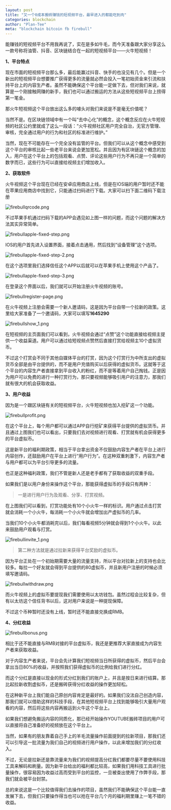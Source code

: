 ```yaml
---
layout: post
title: "又一个0成本搬砖赚钱的短视频平台，最早进入的都能吃到肉"
categories: blockchain
author: "Plan-Tee"
meta: "blockchain bitcoin fb firebull"
---
```


能赚钱的短视频平台不用我再说了，实在是多如牛毛，而今天准备跟大家分享这么一款号称将油管、抖音、区块链结合在一起的短视频平台——火牛短视频！

**1、平台特点**

现在市面的短视频平台那么多，最后能赢过抖音、快手的也没见有几个。但是一个新出的短视频平台想要推广获得更多的流量就必然会投入一笔初始资金来引流和扶持平台上的内容生产者。虽然不能确保这个平台能一定做下去，但对我们来说，就算是一个刚接触网赚的新手，我们也可以通过搬运的方法从这些短视频平台上捞得第一笔金。

那火牛短视频这个平台放出这么多的噱头对我们来说是不是毫无价值呢？

当然不是。在区块链领域中有一个叫“去中心化”的概念，这个概念反应在火牛短视频的社区公约里就成了这么一段话：“火牛视频社区用户完全自治，无官方管理、审核，完全通过用户的行为和社区的标准进行维护。”

当然，现在不可能存在一个完全没有监管的平台。但我们可以从这个概念中感受到这个平台的审核比起一些老平台来说会更加宽松。并且因为有区块链这个概念的加入，用户在这个平台上的包括观看、点赞、评论这些用户行为不再只是一个简单的数字而已，这些行为可以直接给视频主们增加收入。

**2、获取软件**

火牛视频这个平台现在已经在安卓应用商店上线，但是在IOS端的用户暂时还不能在苹果应用商店中找到它，只能通过扫码进行下载。大家可以扫下面二维码下载注册

![firebullqrcode.png](http://ot5upjzv4.bkt.clouddn.com/blog/firebull/downloan.jpg "firebullqrcode.png")

不过苹果手机通过扫码下载的APP会遇见如上图一样的问题，而这个问题的解决方法其实异常简单。

![firebullapple-fixed-step.png](http://ot5upjzv4.bkt.clouddn.com/blog/firebullapple-fixed-step.png "firebullapple-fixed-step.png")

IOS的用户首先进入设置界面，接着点击通用，然后找到“设备管理”这个选项。

![firebullapple-fixed-step-2.png](http://ot5upjzv4.bkt.clouddn.com/blog/firebullapple-fixed-step-2.png "firebullapple-fixed-step-2.png")

在这个选项里我们选择信任这个APP以后就可以在苹果手机上使用这个产品了。

![firebullapple-fixed-step-3.png](http://ot5upjzv4.bkt.clouddn.com/blog/firebullapple-fixed-step-3.png "firebullapple-fixed-step-3.png")

在登录这个界面以后，我们就可以开始注册火牛视频的账号。

![firebullregister-page.png](http://ot5upjzv4.bkt.clouddn.com/blog/firebullregister-page.png "firebullregister-page.png")

在火牛视频上注册会需要一个新人邀请码，这是因为平台自带一个拉新的政策。这里给大家准备了一个邀请码，大家可以填写**1645290**

![firebullshow_1.png](http://ot5upjzv4.bkt.clouddn.com/show_1.png "firebullshow_1.png")

在短视频的主页面我们可以看到，火牛视频会通过“点赞”这个功能直接给视频主提供一个收益渠道。用户可以通过给短视频点赞然后直接打赏给视频主10个虚拟货币。

不过这个打赏会不同于其他自媒体平台的打赏，因为这个打赏行为中所支出的虚拟货币全部是由平台提供的，而不是用户充值购买以后获得的虚拟货币。这就等于这个平台的内容生产者直接拿到平台收入的粉红，而不是等着用户自己掏钱。正是因为用户可以免费的进行一种打赏行为，那只要视频能够吸引用户的注意力，那我们就有很大的机会获取收益。

**3、用户收益**

因为是一个跟区块链有关的短视频平台，火牛短视频也加入挖矿这一个功能。

![firebullprofit.png](http://ot5upjzv4.bkt.clouddn.com/blog/firebullprofit.png "firebullprofit.png")

在这个平台上，每个用户都可以通过APP自行挖矿来获得平台提供的虚拟货币。并且通过上图我们也可以看出，只要我们去对视频进行观看、打赏就有机会获得更多的平台虚拟币。

这是新平台的福利期政策，相当于平台拿出资金不仅鼓励内容生产者在平台上进行内容创作，还鼓励用户在平台上进行“用户行为”。在这种双重刺激下，内容生产者与用户都可以为平台引导更多的流量。

也正是这种福利政策，我们不管是新人还是老手都有了获取收益的双重手段。

如果我们是以用户身份来操作这个平台，那能获得虚拟币的手段只有两种：

> 一是进行用户行为及观看、分享、打赏视频。

在上图我们可以看到，打赏功能处有10个小火牛一样的标识。用户通过点击打赏就会消耗一个小火牛，每消耗一个小火牛就会增加出产虚拟币的几率。

当我们10个小火牛都消耗完以后，我们每看视频5分钟就会得到1个小火牛。以此来鼓励用户观看与打赏。

![firebullinvite_1.png](http://ot5upjzv4.bkt.clouddn.com/invite_1.png "firebullinvite_1.png")

> 第二种方法就是通过拉新来获得平台奖励的虚拟币。

因为平台正处在一个初始期需要大量的流量支持，所以平台对拉新上的支持也会比较多。每拉一个好友就会得到平台提供的80虚拟币，并且新用户注册的时候必须填写邀请码。

![firebullwithdraw.png](http://ot5upjzv4.bkt.clouddn.com/blog/firebullwithdraw.png "firebullwithdraw.png")

而火牛视频上的虚拟币要提现我们需要使用以太坊钱包。虽然过程会比较复杂，但有以太坊这个信任背书以后，这对用户来说是一种提现保障。

不过这个币种暂时还没有上线，暂时还不能直接兑换成RMB。

**4、分红收益**

![firebullbonus.png](http://ot5upjzv4.bkt.clouddn.com/blog/firebullbonus.png "firebullbonus.png")

相比于还不能直接与RMB对接的平台虚拟币，我还是更推荐大家直接成为内容生产者来获取收益。

对于内容生产者来说，平台会先计算我们短视频当日所获得的虚拟币，然后平台会拿出当日80%的收益，并按照我们获得虚拟币的比例给我们进行分红。

而这个分红是直接以现金的形式分红到我们的账户上，并且是按日来进行结算。那比起拉新收割虚拟币，还是搬砖获得分红收益的操作更加轻松。


在这种新平台上我们能自己原创内容肯定是最好的。如果我们没法自己创造内容，那我们就可以借助这样的科技手段，在其他短视频平台上找到能够吸引大量用户观看的内容，然后将这些内容再搬运到火牛这个平台上。

如果我们想避免搬运内容的同质化，那已经开始操作YOUTUBE搬砖项目的用户可以直接将自己准备好的视频放在这个平台上。

当然，如果有的朋友靠着自己手上的羊毛流量操作前面提到的拉新项目，那我们还可以引导这一批流量为我们自己的视频进行用户操作，以此来增加我们的分红收入。

不过，无论是拉新还是靠流量来为我们的视频提高分红我们都要尽量不要使用科技工具来解码和刷量。因为新平台给出的福利都比较高，如果我们用科技工具进行批量操作，很容易因为收益过高而受到平台的监控，一旦被查出使用了作弊手段，那我们就会被平台封禁。

总的来说这是一个比较值得我们去操作的项目，虽然我们不能确保这个平台能一直发展下去，但我们只要操作得当也可以抢在平台几个月的福利期里赚上一笔不错的收益。
